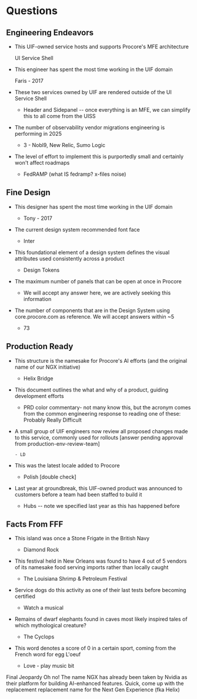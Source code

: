 # Questions

## Engineering Endeavors

- This UIF-owned service hosts and supports Procore's MFE architecture

  UI Service Shell

- This engineer has spent the most time working in the UIF domain

  Faris - 2017

- These two services owned by UIF are rendered outside of the UI Service Shell

  - Header and Sidepanel -- once everything is an MFE, we can simplify this to all come from the UISS

- The number of observability vendor migrations engineering is performing in 2025

  - 3 - Nobl9, New Relic, Sumo Logic

- The level of effort to implement this is purportedly small and certainly won't affect roadmaps

  - FedRAMP (what IS fedramp? x-files noise)

## Fine Design

- This designer has spent the most time working in the UIF domain

  - Tony - 2017

- The current design system recommended font face

  - Inter

- This foundational element of a design system defines the visual attributes used consistently across a product

  - Design Tokens

- The maximum number of panels that can be open at once in Procore

  - We will accept any answer here, we are actively seeking this information

- The number of components that are in the Design System using core.procore.com as reference. We will accept answers within ~5

  - 73

## Production Ready

- This structure is the namesake for Procore's AI efforts (and the original name of our NGX initiative)

  - Helix Bridge

- This document outlines the what and why of a product, guiding development efforts

  - PRD color commentary- not many know this, but the acronym comes from the common engineering response to reading one of these: Probably Really Difficult

- A small group of UIF engineers now review all proposed changes made to this service, commonly used for rollouts
  [answer pending approval from production-env-review-team]

      - LD

- This was the latest locale added to Procore

  - Polish [double check]

- Last year at groundbreak, this UIF-owned product was announced to customers before a team had been staffed to build it

  - Hubs -- note we specified last year as this has happened before

## Facts From FFF

- This island was once a Stone Frigate in the British Navy

  - Diamond Rock

- This festival held in New Orleans was found to have 4 out of 5 vendors of its namesake food serving imports rather than locally caught

  - The Louisiana Shrimp & Petroleum Festival

- Service dogs do this activity as one of their last tests before becoming certified

  - Watch a musical

- Remains of dwarf elephants found in caves most likely inspired tales of which mythological creature?

  - The Cyclops

- This word denotes a score of 0 in a certain sport, coming from the French word for egg L'oeuf

  - Love - play music bit

Final Jeopardy
Oh no! The name NGX has already been taken by Nvidia as their platform for building AI-enhanced features. Quick, come up with the replacement replacement name for the Next Gen Experience (fka Helix)
